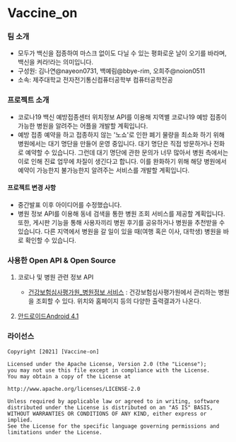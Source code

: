 # Vaccine_on
### 팀 소개
- 모두가 백신을 접종하여 마스크 없이도 다닐 수 있는 평화로운 날이 오기를 바라며, 백신을 켜라!라는 의미입니다.
- 구성원: 김나연@nayeon0731, 백예림@bbye-rim, 오희주@noion0511
- 소속: 제주대학교 전자전기통신컴퓨터공학부 컴퓨터공학전공

### 프로젝트 소개
- 코로나19 백신 예방접종센터 위치정보 API를 이용해 지역별 코로나19 예방 접종이 가능한 병원을 알려주는 어플을 개발할 계획입니다.
- 예방 접종 예약을 하고 접종하지 않는 '노쇼'로 인한 폐기 물량을 최소화 하기 위해 병원에서는 대기 명단을 만들어 운영 중입니다.
대기 명단은 직접 방문하거나 전화로 예약할 수 있습니다. 그런데 대기 명단에 관한 문의가 너무 많아서 
병원 측에서는 이로 인해 진료 업무에 차질이 생긴다고 합니다. 이를 완화하기 위해 해당 병원에서 예약이 가능한지 불가능한지 알려주는 서비스를 개발할 계획입니다.

#### 프로젝트 변경 사항
- 중간발표 이후 아이디어를 수정했습니다.
- 병원 정보 API를 이용해 동네 검색을 통한 병원 조회 서비스를 제공할 계획입니다. 또한, 게시판 기능을 통해 사용자끼리 병원 후기를 공유하거나 병원을 추천받을 수 있습니다. 다른 지역에서 병원을 갈 일이 있을 때(여행 혹은 이사, 대학생) 병원을 바로 확인할 수 있습니다.


### 사용한 Open API & Open Source
1. 코로나 및 병원 관련 정보 API
    - [건강보험심사평가원_병원정보 서비스](https://www.data.go.kr/data/15001698/openapi.do) : 건강보험심사평가원에서 관리하는 병원을 조회할 수 있다. 위치와 홈페이지 등의 다양한 출력결과가 나온다.

2. [안드로이드Android 4.1](https://www.android.com/intl/ko_kr/)


### 라이선스

    Copyright [2021] [Vaccine-on]

    Licensed under the Apache License, Version 2.0 (the "License");
    you may not use this file except in compliance with the License.
    You may obtain a copy of the License at

    http://www.apache.org/licenses/LICENSE-2.0

    Unless required by applicable law or agreed to in writing, software
    distributed under the License is distributed on an "AS IS" BASIS,
    WITHOUT WARRANTIES OR CONDITIONS OF ANY KIND, either express or implied.
    See the License for the specific language governing permissions and
    limitations under the License.

